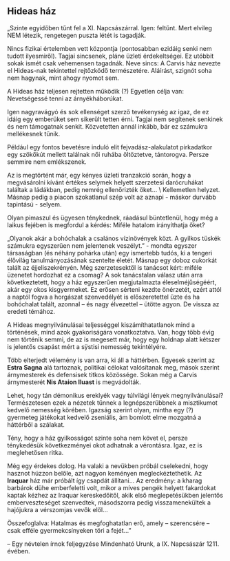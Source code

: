 ## Hideas ház

„Szinte egyidőben tűnt fel a XI. Napcsászárral. Igen: feltűnt. Mert elvileg NEM létezik, rengetegen puszta létét is tagadják.

Nincs fizikai értelemben vett központja (pontosabban ezidáig senki nem tudott ilyesmiről). Tagjai sincsenek, pláne üzleti érdekeltségei. Ez utóbbit sokak ismét csak vehemensen tagadnák. Neve sincs: A Carvis ház nevezte el Hideas-nak tekintettel rejtőzködő természetére. Aláírást, szignót soha nem hagynak, mint ahogy nyomot sem.

A Hideas ház teljesen rejtetten működik (?) Egyetlen célja van: Nevetségessé tenni az árnyékháborúkat.

Igen nagyravágyó és sok ellenséget szerző tevékenység az igaz, de ez idáig egy emberüket sem sikerült tetten érni. Tagjai nem segítenek senkinek és nem támogatnak senkit. Közvetetten annál inkább, bár ez számukra mellékesnek tűnik.

Például egy fontos bevetésre induló elit fejvadász-alakulatot pirkadatkor egy szökőkút mellett találnak női ruhába öltöztetve, tántorogva. Persze semmire nem emlékszenek.

Az is megtörtént már, egy kényes üzleti tranzakció során, hogy a megvásárolni kívánt értékes selymek helyett szerzetesi darócruhákat találtak a ládákban, pedig nemrég ellenőrizték őket... \ Kellemetlen helyzet. Másnap pedig a piacon szokatlanul szép volt az aznapi - máskor durvább tapintású - selyem.

Olyan pimaszul és ügyesen ténykednek, ráadásul büntetlenül, hogy még a laikus fejében is megfordul a kérdés: Miféle hatalom irányíthatja őket?

„Olyanok akár a bohóchalak a csalános vízinövények közt. A gyilkos tüskék számukra egyszerűen nem jelentenek veszélyt.” - mondta egyszer társaságban (és néhány pohárka után) egy ismertebb tudós, ki a tengeri élővilág tanulmányozásának szentelte életét. Másnap egy doboz cukorkát talált az éjjeliszekrényén. Még szerzetesektől is tanácsot kért: miféle üzenetet hordozhat ez a csomag? A sok tanácstalan válasz után arra következtetett, hogy a ház egyszerűen megjutalmazta éleselméjűségéért, akár egy okos kisgyermeket. Ez erősen sérteni kezdte önérzetét, ezért attól a naptól fogva a horgászat szenvedélyét is előszeretettel űzte és ha bohóchalat talált, azonnal – és nagy élvezettel – ütötte agyon. De vissza az eredeti témához.

A Hideas megnyilvánulásai teljességgel kiszámíthatatlanok mind a történések, mind azok gyakoriságára vonatkoztatva. Van, hogy több évig nem történik semmi, de az is megesett már, hogy egy holdnap alatt kétszer is jelentős csapást mért a sÿstisi nemesség tekintélyére.

Több elterjedt vélemény is van arra, ki áll a háttérben. Egyesek szerint az **Estra Sagna** alá tartoznak, politikai célokat valósítanak meg, mások szerint árnymesterek és defensisek titkos közössége. Sokan még a Carvis árnymesterét **Nis Ataion Iluast** is megvádolták.

Lehet, hogy tán démonikus ereklyék vagy túlvilági lények megnyilvánulásai? Természetesen ezek a nézetek tűnnek a legnépszerűbbnek a misztikumot kedvelő nemesség körében. Igazság szerint olyan, mintha egy (?) gyermeteg játékokat kedvelő zseniális, ám bomlott elme mozgatná a háttérből a szálakat.

Tény, hogy a ház gyilkosságot szinte soha nem követ el, persze ténykedésük következményei okot adhatnak a vérontásra. Igaz, ez is meglehetősen ritka.

Még egy érdekes dolog. Ha valaki a nevükben próbál cselekedni, hogy hasznot húzzon belőle, azt nagyon keményen megleckéztethetik. Az **Iraquar** ház már próbált így csapdát állítani... Az eredmény: a kharag barbárok dühe emberfeletti volt, mikor a míves pengék helyett fakardokat kaptak kézhez az Iraquar kereskedőitől, akik első meglepetésükben jelentős emberveszteséget szenvedtek, másodszorra pedig visszamenekültek a hajójukra a vérszomjas vevők elől...

Összefoglalva: Hatalmas és megfoghatatlan erő, amely – szerencsére – csak efféle gyermekcsínyeken töri a fejét...”

– Egy névtelen írnok feljegyzése Mindenható Urunk, a IX. Napcsászár 1211. évében.
